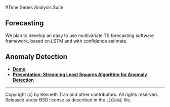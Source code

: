 #Time  Series Analysis Suite

## Forecasting
We plan to develop an easy to use multivariate TS forecasting software framework, based on LSTM and with confidence estimate.


## Anomaly Detection

- **[Demo](http://nbviewer.jupyter.org/github/MSRDL/TSA/blob/master/demo.ipynb)**
- **[Presentation: Streaming Least Squares Algorithm for Anomaly Detection](https://1drv.ms/p/s!Ar57GyE1TzYYh_UGeQ8ATUAytx52Fw)**


____
Copyright (c) by Kenneth Tran and other contributors. All rights reserved.  Released under BSD license as described in the `LICENSE` file.
